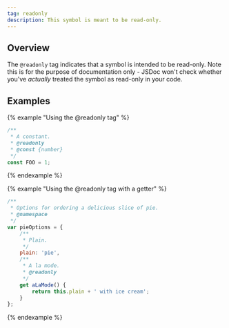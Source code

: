 ```yaml
---
tag: readonly
description: This symbol is meant to be read-only.
---
```


## Overview

The `@readonly` tag indicates that a symbol is intended to be read-only. Note this is for the purpose
of documentation only - JSDoc won't check whether you've _actually_ treated the symbol as read-only
in your code.


## Examples

{% example "Using the @readonly tag" %}

```js
/**
 * A constant.
 * @readonly
 * @const {number}
 */
const FOO = 1;
```
{% endexample %}

{% example "Using the @readonly tag with a getter" %}

```js
/**
 * Options for ordering a delicious slice of pie.
 * @namespace
 */
var pieOptions = {
	/**
	 * Plain.
	 */
	plain: 'pie',
	/**
	 * A la mode.
	 * @readonly
	 */
	get aLaMode() {
		return this.plain + ' with ice cream';
	}
};
```
{% endexample %}
